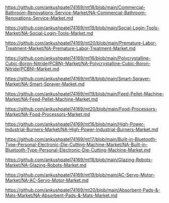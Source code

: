 <p><a href="https://github.com/ankushpatel74169/mt18/blob/main/Commercial-Bathroom-Renovations-Service-Market/NA-Commercial-Bathroom-Renovations-Service-Market.md">https://github.com/ankushpatel74169/mt18/blob/main/Commercial-Bathroom-Renovations-Service-Market/NA-Commercial-Bathroom-Renovations-Service-Market.md</a></p><p><a href="https://github.com/ankushpatel74169/mt19/blob/main/Social-Login-Tools-Market/NA-Social-Login-Tools-Market.md">https://github.com/ankushpatel74169/mt19/blob/main/Social-Login-Tools-Market/NA-Social-Login-Tools-Market.md</a></p><p><a href="https://github.com/ankushpatel74169/mt20/blob/main/Premature-Labor-Treatment-Market/NA-Premature-Labor-Treatment-Market.md">https://github.com/ankushpatel74169/mt20/blob/main/Premature-Labor-Treatment-Market/NA-Premature-Labor-Treatment-Market.md</a></p><p><a href="https://github.com/ankushpatel74169/mt16/blob/main/Polycrystalline-Cubic-Boron-Nitride(PCBN)-Market/NA-Polycrystalline-Cubic-Boron-Nitride(PCBN)-Market.md">https://github.com/ankushpatel74169/mt16/blob/main/Polycrystalline-Cubic-Boron-Nitride(PCBN)-Market/NA-Polycrystalline-Cubic-Boron-Nitride(PCBN)-Market.md</a></p><p><a href="https://github.com/ankushpatel74169/mt18/blob/main/Smart-Sprayer-Market/NA-Smart-Sprayer-Market.md">https://github.com/ankushpatel74169/mt18/blob/main/Smart-Sprayer-Market/NA-Smart-Sprayer-Market.md</a></p><p><a href="https://github.com/ankushpatel74169/mt19/blob/main/Feed-Pellet-Machine-Market/NA-Feed-Pellet-Machine-Market.md">https://github.com/ankushpatel74169/mt19/blob/main/Feed-Pellet-Machine-Market/NA-Feed-Pellet-Machine-Market.md</a></p><p><a href="https://github.com/ankushpatel74169/mt20/blob/main/Food-Processors-Market/NA-Food-Processors-Market.md">https://github.com/ankushpatel74169/mt20/blob/main/Food-Processors-Market/NA-Food-Processors-Market.md</a></p><p><a href="https://github.com/ankushpatel74169/mt16/blob/main/High-Power-Industrial-Burners-Market/NA-High-Power-Industrial-Burners-Market.md">https://github.com/ankushpatel74169/mt16/blob/main/High-Power-Industrial-Burners-Market/NA-High-Power-Industrial-Burners-Market.md</a></p><p><a href="https://github.com/ankushpatel74169/mt17/blob/main/Built-in-Bluetooth-Type-Personal-Electronic-Die-Cutting-Machine-Market/NA-Built-in-Bluetooth-Type-Personal-Electronic-Die-Cutting-Machine-Market.md">https://github.com/ankushpatel74169/mt17/blob/main/Built-in-Bluetooth-Type-Personal-Electronic-Die-Cutting-Machine-Market/NA-Built-in-Bluetooth-Type-Personal-Electronic-Die-Cutting-Machine-Market.md</a></p><p><a href="https://github.com/ankushpatel74169/mt18/blob/main/Glazing-Robots-Market/NA-Glazing-Robots-Market.md">https://github.com/ankushpatel74169/mt18/blob/main/Glazing-Robots-Market/NA-Glazing-Robots-Market.md</a></p><p><a href="https://github.com/ankushpatel74169/mt19/blob/main/AC-Servo-Motor-Market/NA-AC-Servo-Motor-Market.md">https://github.com/ankushpatel74169/mt19/blob/main/AC-Servo-Motor-Market/NA-AC-Servo-Motor-Market.md</a></p><p><a href="https://github.com/ankushpatel74169/mt20/blob/main/Absorbent-Pads-&-Mats-Market/NA-Absorbent-Pads-&-Mats-Market.md">https://github.com/ankushpatel74169/mt20/blob/main/Absorbent-Pads-&-Mats-Market/NA-Absorbent-Pads-&-Mats-Market.md</a></p>
